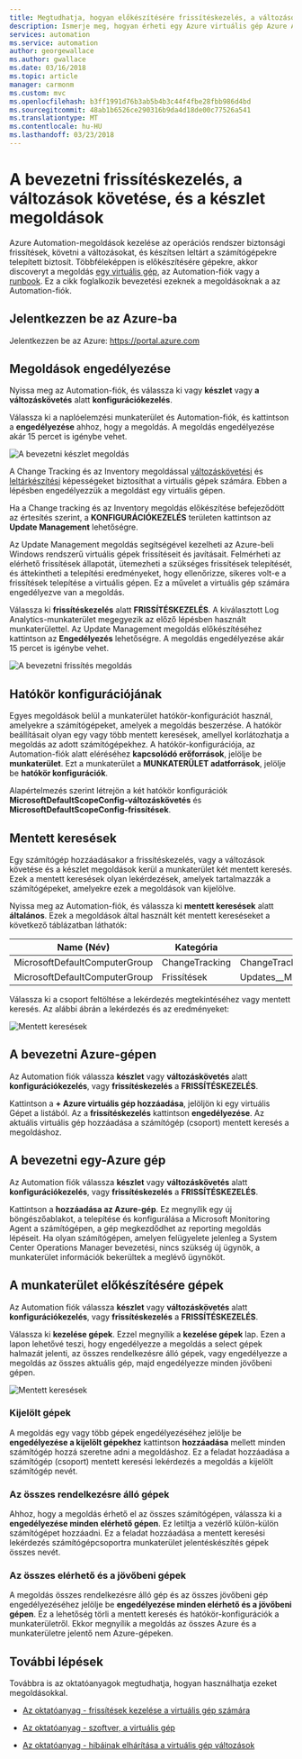 ```yaml
---
title: Megtudhatja, hogyan előkészítésére frissítéskezelés, a változások követése, és a készlet megoldásokat az Azure Automationben
description: Ismerje meg, hogyan érheti egy Azure virtuális gép Azure Automation részét képező frissítéskezelés, a változások követése, és a készlet megoldásokkal
services: automation
ms.service: automation
author: georgewallace
ms.author: gwallace
ms.date: 03/16/2018
ms.topic: article
manager: carmonm
ms.custom: mvc
ms.openlocfilehash: b3ff1991d76b3ab5b4b3c44f4fbe28fbb986d4bd
ms.sourcegitcommit: 48ab1b6526ce290316b9da4d18de00c77526a541
ms.translationtype: MT
ms.contentlocale: hu-HU
ms.lasthandoff: 03/23/2018
---
```

# <a name="onboard-update-management-change-tracking-and-inventory-solutions"></a>A bevezetni frissítéskezelés, a változások követése, és a készlet megoldások

Azure Automation-megoldások kezelése az operációs rendszer biztonsági frissítések, követni a változásokat, és készítsen leltárt a számítógépekre telepített biztosít. Többféleképpen is előkészítésére gépekre, akkor discoveryt a megoldás [egy virtuális gép](automation-onboard-solutions-from-vm.md), az Automation-fiók vagy a [runbook](automation-onboard-solutions.md). Ez a cikk foglalkozik bevezetési ezeknek a megoldásoknak a az Automation-fiók.

## <a name="log-in-to-azure"></a>Jelentkezzen be az Azure-ba

Jelentkezzen be az Azure: https://portal.azure.com

## <a name="enable-solutions"></a>Megoldások engedélyezése

Nyissa meg az Automation-fiók, és válassza ki vagy **készlet** vagy **a változáskövetés** alatt **konfigurációkezelés**.

Válassza ki a naplóelemzési munkaterület és Automation-fiók, és kattintson a **engedélyezése** ahhoz, hogy a megoldás. A megoldás engedélyezése akár 15 percet is igénybe vehet.

![A bevezetni készlet megoldás](media/automation-onboard-solutions-from-automation-account/onboardsolutions.png)

A Change Tracking és az Inventory megoldással [változáskövetési](automation-vm-change-tracking.md) és [leltárkészítési](automation-vm-inventory.md) képességeket biztosíthat a virtuális gépek számára. Ebben a lépésben engedélyezzük a megoldást egy virtuális gépen.

Ha a Change tracking és az Inventory megoldás előkészítése befejeződött az értesítés szerint, a **KONFIGURÁCIÓKEZELÉS** területen kattintson az **Update Management** lehetőségre.

Az Update Management megoldás segítségével kezelheti az Azure-beli Windows rendszerű virtuális gépek frissítéseit és javításait. Felmérheti az elérhető frissítések állapotát, ütemezheti a szükséges frissítések telepítését, és áttekintheti a telepítési eredményeket, hogy ellenőrizze, sikeres volt-e a frissítések telepítése a virtuális gépen. Ez a művelet a virtuális gép számára engedélyezve van a megoldás.

Válassza ki **frissítéskezelés** alatt **FRISSÍTÉSKEZELÉS**. A kiválasztott Log Analytics-munkaterület megegyezik az előző lépésben használt munkaterülettel. Az Update Management megoldás előkészítéséhez kattintson az **Engedélyezés** lehetőségre. A megoldás engedélyezése akár 15 percet is igénybe vehet.

![A bevezetni frissítés megoldás](media/automation-onboard-solutions-from-automation-account/onboardsolutions2.png)

## <a name="scope-configuration"></a>Hatókör konfigurációjának

Egyes megoldások belül a munkaterület hatókör-konfigurációt használ, amelyekre a számítógépeket, amelyek a megoldás beszerzése. A hatókör beállításait olyan egy vagy több mentett keresések, amellyel korlátozhatja a megoldás az adott számítógépekhez. A hatókör-konfigurációja, az Automation-fiók alatt eléréséhez **kapcsolódó erőforrások**, jelölje be **munkaterület**. Ezt a munkaterület a **MUNKATERÜLET adatforrások**, jelölje be **hatókör konfigurációk**.

Alapértelmezés szerint létrejön a két hatókör konfigurációk **MicrosoftDefaultScopeConfig-változáskövetés** és **MicrosoftDefaultScopeConfig-frissítések**.

## <a name="saved-searches"></a>Mentett keresések

Egy számítógép hozzáadásakor a frissítéskezelés, vagy a változások követése és a készlet megoldások kerül a munkaterület két mentett keresés. Ezek a mentett keresések olyan lekérdezések, amelyek tartalmazzák a számítógépeket, amelyekre ezek a megoldások van kijelölve.

Nyissa meg az Automation-fiók, és válassza ki **mentett keresések** alatt **általános**. Ezek a megoldások által használt két mentett kereséseket a következő táblázatban láthatók:

|Name (Név)     |Kategória  |Alias  |
|---------|---------|---------|
|MicrosoftDefaultComputerGroup     |  ChangeTracking       | ChangeTracking__MicrosoftDefaultComputerGroup        |
|MicrosoftDefaultComputerGroup     | Frissítések        | Updates__MicrosoftDefaultComputerGroup         |

Válassza ki a csoport feltöltése a lekérdezés megtekintéséhez vagy mentett keresés. Az alábbi ábrán a lekérdezés és az eredményeket:

![Mentett keresések](media/automation-onboard-solutions-from-automation-account/savedsearch.png)

## <a name="onboard-an-azure-machine"></a>A bevezetni Azure-gépen

Az Automation fiók válassza **készlet** vagy **változáskövetés** alatt **konfigurációkezelés**, vagy **frissítéskezelés** a **FRISSÍTÉSKEZELÉS**.

Kattintson a **+ Azure virtuális gép hozzáadása**, jelöljön ki egy virtuális Gépet a listából. Az a **frissítéskezelés** kattintson **engedélyezése**. Az aktuális virtuális gép hozzáadása a számítógép (csoport) mentett keresés a megoldáshoz.

## <a name="onboard-a-non-azure-machine"></a>A bevezetni egy-Azure gép

Az Automation fiók válassza **készlet** vagy **változáskövetés** alatt **konfigurációkezelés**, vagy **frissítéskezelés** a **FRISSÍTÉSKEZELÉS**.

Kattintson a **hozzáadása az Azure-gép**. Ez megnyílik egy új böngészőablakot, a telepítése és konfigurálása a Microsoft Monitoring Agent a számítógépen, a gép megkezdődhet az reporting megoldás lépéseit. Ha olyan számítógépen, amelyen felügyelete jelenleg a System Center Operations Manager bevezetési, nincs szükség új ügynök, a munkaterület információk bekerültek a meglévő ügynököt.

## <a name="onboard-machines-in-the-workspace"></a>A munkaterület előkészítésére gépek

Az Automation fiók válassza **készlet** vagy **változáskövetés** alatt **konfigurációkezelés**, vagy **frissítéskezelés** a **FRISSÍTÉSKEZELÉS**.

Válassza ki **kezelése gépek**. Ezzel megnyílik a **kezelése gépek** lap. Ezen a lapon lehetővé teszi, hogy engedélyezze a megoldás a select gépek halmazát jelenti, az összes rendelkezésre álló gépek, vagy engedélyezze a megoldás az összes aktuális gép, majd engedélyezze minden jövőbeni gépen.

![Mentett keresések](media/automation-onboard-solutions-from-automation-account/managemachines.png)

### <a name="selected-machines"></a>Kijelölt gépek

A megoldás egy vagy több gépek engedélyezéséhez jelölje be **engedélyezése a kijelölt gépekhez** kattintson **hozzáadása** mellett minden számítógép hozzá szeretne adni a megoldáshoz. Ez a feladat hozzáadása a számítógép (csoport) mentett keresési lekérdezés a megoldás a kijelölt számítógép nevét.

### <a name="all-available-machines"></a>Az összes rendelkezésre álló gépek

Ahhoz, hogy a megoldás érhető el az összes számítógépen, válassza ki a **engedélyezése minden elérhető gépen**. Ez letiltja a vezérlő külön-külön számítógépet hozzáadni. Ez a feladat hozzáadása a mentett keresési lekérdezés számítógépcsoportra munkaterület jelentéskészítés gépek összes nevét.

### <a name="all-available-and-future-machines"></a>Az összes elérhető és a jövőbeni gépek

A megoldás összes rendelkezésre álló gép és az összes jövőbeni gép engedélyezéséhez jelölje be **engedélyezése minden elérhető és a jövőbeni gépen**. Ez a lehetőség törli a mentett keresés és hatókör-konfigurációk a munkaterületről. Ekkor megnyílik a megoldás az összes Azure és a munkaterületre jelentő nem Azure-gépeken.

## <a name="next-steps"></a>További lépések

Továbbra is az oktatóanyagok megtudhatja, hogyan használhatja ezeket megoldásokkal.

* [Az oktatóanyag - frissítések kezelése a virtuális gép számára](automation-tutorial-update-management.md)

* [Az oktatóanyag - szoftver, a virtuális gép](automation-tutorial-installed-software.md)

* [Az oktatóanyag - hibáinak elhárítása a virtuális gép változások](automation-tutorial-troubleshoot-changes.md)